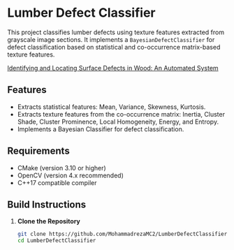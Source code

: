 # Lumber Defect Classifier

This project classifies lumber defects using texture features extracted from grayscale image sections. It implements a `BayesianDefectClassifier` for defect classification based on statistical and co-occurrence matrix-based texture features.

[Identifying and Locating Surface Defects in Wood: An Automated System](https://www.semanticscholar.org/paper/Identifying-and-Locating-Surface-Defects-in-Wood%3A-Conners-McMillin/bbb3e359bdc32e5771f4d193726893e10913fe1e)
## Features

- Extracts statistical features: Mean, Variance, Skewness, Kurtosis.
- Extracts texture features from the co-occurrence matrix: Inertia, Cluster Shade, Cluster Prominence, Local Homogeneity, Energy, and Entropy.
- Implements a Bayesian Classifier for defect classification.

## Requirements

- CMake (version 3.10 or higher)
- OpenCV (version 4.x recommended)
- C++17 compatible compiler

## Build Instructions

1. **Clone the Repository**
   ```bash
   git clone https://github.com/MohammadrezaMC2/LumberDefectClassifier.git
   cd LumberDefectClassifier
